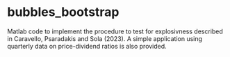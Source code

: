 # bubbles_bootstrap
 Matlab code to implement the procedure to test for explosivness described in Caravello, Psaradakis and Sola (2023). A simple application using quarterly data on price-dividend ratios is also provided.
